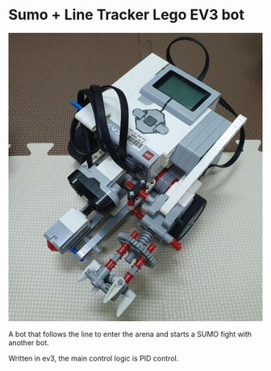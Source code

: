 # Sumo + Line Tracker Lego EV3 bot

![bot](./bot_image.png)

A bot that follows the line to enter the arena and starts a SUMO fight with another bot.

Written in ev3, the main control logic is PID control.
